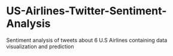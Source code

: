 # US-Airlines-Twitter-Sentiment-Analysis
Sentiment analysis of tweets about 6 U.S Airlines containing data visualization and prediction
